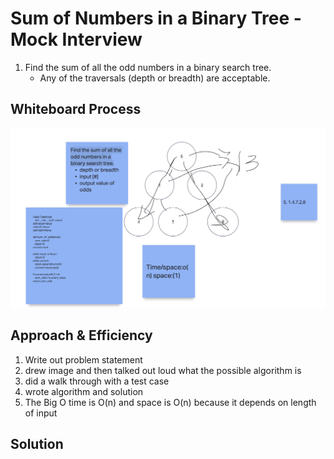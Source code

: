 
# Sum of Numbers in a Binary Tree - Mock Interview

1. Find the sum of all the odd numbers in a binary search tree.
    - Any of the traversals (depth or breadth) are acceptable.

## Whiteboard Process
<!-- Embedded whiteboard image -->
![Whiteboard Image](whiteboard19.png)

## Approach & Efficiency

1. Write out problem statement
2. drew image and then talked out loud what the possible algorithm is
3. did a walk through with a test case
5. wrote algorithm and solution
6. The Big O time is O(n) and space is O(n) because it depends on length of input

## Solution
